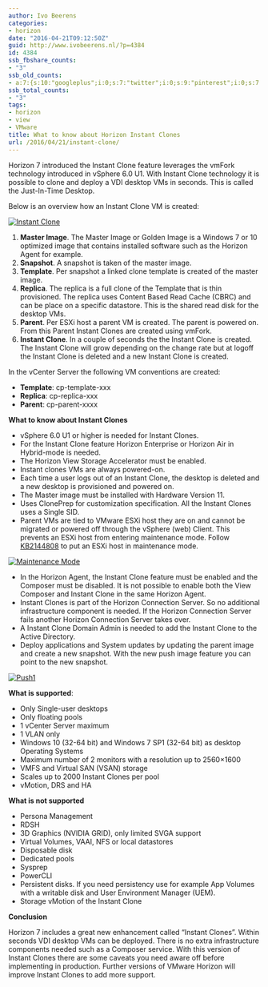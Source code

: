 ```yaml
---
author: Ivo Beerens
categories:
- horizon
date: "2016-04-21T09:12:50Z"
guid: http://www.ivobeerens.nl/?p=4384
id: 4384
ssb_fbshare_counts:
- "3"
ssb_old_counts:
- a:7:{s:10:"googleplus";i:0;s:7:"twitter";i:0;s:9:"pinterest";i:0;s:7:"fbshare";i:3;s:8:"linkedin";i:0;s:6:"reddit";i:0;s:6:"tumblr";i:0;}
ssb_total_counts:
- "3"
tags:
- horizon
- view
- VMware
title: What to know about Horizon Instant Clones
url: /2016/04/21/instant-clone/
---
```


Horizon 7 introduced the Instant Clone feature leverages the vmFork technology introduced in vSphere 6.0 U1. With Instant Clone technology it is possible to clone and deploy a VDI desktop VMs in seconds. This is called the Just-In-Time Desktop.

Below is an overview how an Instant Clone VM is created:

[![Instant Clone](http://localhost/wp-content/uploads/2016/04/Instant-Clone-1-159x300.jpg)](http://localhost/wp-content/uploads/2016/04/Instant-Clone-1.jpg)

1. **Master Image**. The Master Image or Golden Image is a Windows 7 or 10 optimized image that contains installed software such as the Horizon Agent for example.
2. **Snapshot**. A snapshot is taken of the master image.
3. **Template**. Per snapshot a linked clone template is created of the master image.
4. **Replica**. The replica is a full clone of the Template that is thin provisioned. The replica uses Content Based Read Cache (CBRC) and can be place on a specific datastore. This is the shared read disk for the desktop VMs.
5. **Parent**. Per ESXi host a parent VM is created. The parent is powered on. From this Parent Instant Clones are created using vmFork.
6. **Instant Clone**. In a couple of seconds the the Instant Clone is created. The Instant Clone will grow depending on the change rate but at logoff the Instant Clone is deleted and a new Instant Clone is created.

In the vCenter Server the following VM conventions are created:

- **Template**: cp-template-xxx
- **Replica**: cp-replica-xxx
- **Parent**: cp-parent-xxxx

**What to know about Instant Clones**

- vSphere 6.0 U1 or higher is needed for Instant Clones.
- For the Instant Clone feature Horizon Enterprise or Horizon Air in Hybrid-mode is needed.
- The Horizon View Storage Accelerator must be enabled.
- Instant clones VMs are always powered-on.
- Each time a user logs out of an Instant Clone, the desktop is deleted and a new desktop is provisioned and powered on.
- The Master image must be installed with Hardware Version 11.
- Uses ClonePrep for customization specification. All the Instant Clones uses a Single SID.
- Parent VMs are tied to VMware ESXi host they are on and cannot be migrated or powered off through the vSphere (web) Client. This prevents an ESXi host from entering maintenance mode. Follow [KB2144808](https://kb.vmware.com/selfservice/microsites/search.do?language=en_US&cmd=displayKC&externalId=2144808#.Vw_CDrBscIw.twitter) to put an ESXi host in maintenance mode.

[![Maintenance Mode](http://localhost/wp-content/uploads/2016/04/Maintenance-Mode-300x170.png)](http://localhost/wp-content/uploads/2016/04/Maintenance-Mode.png)

- In the Horizon Agent, the Instant Clone feature must be enabled and the Composer must be disabled. It is not possible to enable both the View Composer and Instant Clone in the same Horizon Agent.
- Instant Clones is part of the Horizon Connection Server. So no additional infrastructure component is needed. If the Horizon Connection Server fails another Horizon Connection Server takes over.
- A Instant Clone Domain Admin is needed to add the Instant Clone to the Active Directory.
- Deploy applications and System updates by updating the parent image and create a new snapshot. With the new push image feature you can point to the new snapshot.

[![Push1](http://localhost/wp-content/uploads/2016/04/Push1-300x69.png)](http://localhost/wp-content/uploads/2016/04/Push1.png)

**What is supported**:

- Only Single-user desktops
- Only floating pools
- 1 vCenter Server maximum
- 1 VLAN only
- Windows 10 (32-64 bit) and Windows 7 SP1 (32-64 bit) as desktop Operating Systems
- Maximum number of 2 monitors with a resolution up to 2560×1600
- VMFS and Virtual SAN (VSAN) storage
- Scales up to 2000 Instant Clones per pool
- vMotion, DRS and HA

**What is not supported**

- Persona Management
- RDSH
- 3D Graphics (NVIDIA GRID), only limited SVGA support
- Virtual Volumes, VAAI, NFS or local datastores
- Disposable disk
- Dedicated pools
- Sysprep
- PowerCLI
- Persistent disks. If you need persistency use for example App Volumes with a writable disk and User Environment Manager (UEM).
- Storage vMotion of the Instant Clone

**Conclusion**

Horizon 7 includes a great new enhancement called “Instant Clones”. Within seconds VDI desktop VMs can be deployed. There is no extra infrastructure components needed such as a Composer service. With this version of Instant Clones there are some caveats you need aware off before implementing in production. Further versions of VMware Horizon will improve Instant Clones to add more support.
